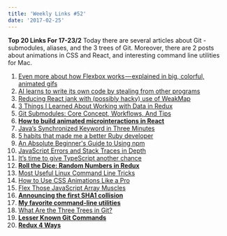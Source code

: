 ```yaml
---
title: 'Weekly Links #52'
date: '2017-02-25'
---
```


**Top 20 Links For 17-23/2** Today there are several articles about Git - submodules, aliases, and the 3 trees of Git. Moreover, there are 2 posts about animations in CSS and React, and interesting command line utilities for Mac.

1.  [Even more about how Flexbox works — explained in big, colorful, animated gifs](https://medium.freecodecamp.com/even-more-about-how-flexbox-works-explained-in-big-colorful-animated-gifs-a5a74812b053#.3pzqmvsfq)
2.  [AI learns to write its own code by stealing from other programs](https://www.newscientist.com/article/mg23331144-500-ai-learns-to-write-its-own-code-by-stealing-from-other-programs/)
3.  [Reducing React jank with (possibly hacky) use of WeakMap](https://bytes.referralcandy.com/react-pure-components-now-with-more-weakmaps-f676ce8162e7#.3szau9rwl)
4.  [3 Things I Learned About Working with Data in Redux](https://dev.bleacherreport.com/3-things-i-learned-about-working-with-data-in-redux-5fa0d5f89c8b#.4ulwpvlmd)
5.  [Git Submodules: Core Concept, Workflows, And Tips](https://dzone.com/articles/core-concept-workflows-and-tips)
6.  **[How to build animated microinteractions in React](https://medium.freecodecamp.com/how-to-build-animated-microinteractions-in-react-aab1cb9fe7c8#.4tyky3q82)**
7.  [Java’s Synchronized Keyword in Three Minutes](https://www.sitepoint.com/java-synchronized-keyword-tutorial/)
8.  [5 habits that made me a better Ruby developer](https://christoph.luppri.ch/articles/2017/02/20/5-habits-that-made-me-a-better-ruby-developer/)
9.  [An Absolute Beginner's Guide to Using npm](https://nodesource.com/blog/an-absolute-beginners-guide-to-using-npm)
10. [JavaScript Errors and Stack Traces in Depth](http://lucasfcosta.com/2017/02/17/JavaScript-Errors-and-Stack-Traces.html)
11. [It’s time to give TypeScript another chance](https://medium.freecodecamp.com/its-time-to-give-typescript-another-chance-2caaf7fabe61#.n2t3i6q4k)
12. **[Roll the Dice: Random Numbers in Redux](https://daveceddia.com/random-numbers-in-redux/)**
13. [Most Useful Linux Command Line Tricks](https://dzone.com/articles/most-useful-linux-command-line-tricks)
14. [How to Use CSS Animations Like a Pro](https://stories.jotform.com/how-to-use-css-animations-like-a-pro-dfacc1e97338#.vzs94dxg6)
15. [Flex Those JavaScript Array Muscles](https://scotch.io/tutorials/flex-those-javascript-array-muscles)
16. **[Announcing the first SHA1 collision](https://security.googleblog.com/2017/02/announcing-first-sha1-collision.html)**
17. **[My favorite command-line utilities](https://hackernoon.com/macbook-my-command-line-utilities-f8a121c3b019#.eq8fy2dvf)**
18. [What Are the Three Trees in Git?](https://code.tutsplus.com/tutorials/what-are-the-three-trees-in-git--cms-28188)
19. **[Lesser Known Git Commands](https://dzone.com/articles/lesser-known-git-commands)**
20. **[Redux 4 Ways](https://medium.com/react-native-training/redux-4-ways-95a130da0cdc#.6lnzsotnf)**
